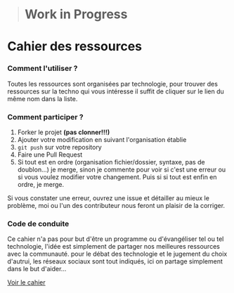 > # Work in Progress

# Cahier des ressources

### Comment l'utiliser ?
Toutes les ressources sont organisées par technologie, pour trouver des ressources sur la techno qui vous intéresse il suffit de cliquer sur le lien du même nom dans la liste.


### Comment participer ?
1. Forker le projet **(pas clonner!!!)** 
2. Ajouter votre modification en suivant l'organisation établie
3. `git push` sur votre repository
4. Faire une Pull Request
5. Si tout est en ordre (organisation fichier/dossier, syntaxe, pas de doublon...) je merge, sinon je commente pour voir si c'est une erreur ou si vous voulez modifier votre changement. Puis si si tout est enfin en ordre, je merge.  

Si vous constater une erreur, ouvrez une issue et détailler au mieux le problème, moi ou l'un des contributeur nous feront un plaisir de la corriger.

### Code de conduite
Ce cahier n'a pas pour but d'être un programme ou d'évangéliser tel ou tel technologie, l'idée est simplement de partager nos meilleures ressources avec la communauté. pour le débat des technologie et le jugement du choix d'autrui, les réseaux sociaux sont tout indiqués, ici on partage simplement dans le but d'aider...

[Voir le cahier](cahier.md) 